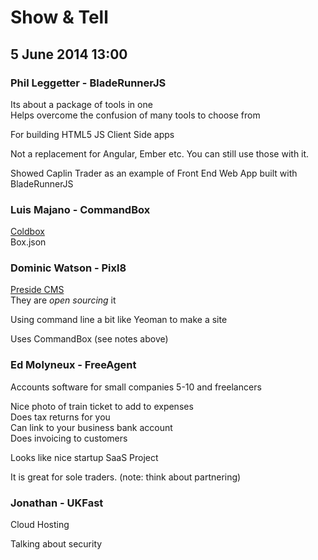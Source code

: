 # Show & Tell
## 5 June 2014 13:00

### Phil Leggetter - BladeRunnerJS

Its about a package of tools in one  
Helps overcome the confusion of many tools to choose from

For building HTML5 JS Client Side apps

Not a replacement for Angular, Ember etc. You can still use those with it.

Showed Caplin Trader as an example of Front End Web App built with BladeRunnerJS

### Luis Majano - CommandBox

[Coldbox](http://www.coldbox.org/)  
Box.json


### Dominic Watson - Pixl8

[Preside CMS](http://www.pixl8.co.uk/cms/what-we-do/products/presidecms/)  
They are *open sourcing* it

Using command line a bit like Yeoman to make a site

Uses CommandBox (see notes above)


### Ed Molyneux - FreeAgent

Accounts software for small companies 5-10 and freelancers

Nice photo of train ticket to add to expenses  
Does tax returns for you  
Can link to your business bank account  
Does invoicing to customers

Looks like nice startup SaaS Project

It is great for sole traders. (note: think about partnering)



### Jonathan - UKFast

Cloud Hosting

Talking about security







